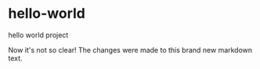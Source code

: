 # hello-world
hello world project

Now it's not so clear!
The changes were made to this brand new markdown text.
